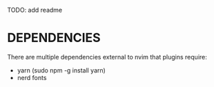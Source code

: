 TODO: add readme

# DEPENDENCIES

There are multiple dependencies external to nvim that plugins require:

- yarn (sudo npm -g install yarn)
- nerd fonts
